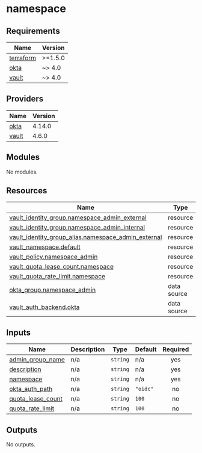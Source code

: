 # namespace

<!-- BEGIN_TF_DOCS -->
## Requirements

| Name | Version |
|------|---------|
| <a name="requirement_terraform"></a> [terraform](#requirement\_terraform) | >=1.5.0 |
| <a name="requirement_okta"></a> [okta](#requirement\_okta) | ~> 4.0 |
| <a name="requirement_vault"></a> [vault](#requirement\_vault) | ~> 4.0 |

## Providers

| Name | Version |
|------|---------|
| <a name="provider_okta"></a> [okta](#provider\_okta) | 4.14.0 |
| <a name="provider_vault"></a> [vault](#provider\_vault) | 4.6.0 |

## Modules

No modules.

## Resources

| Name | Type |
|------|------|
| [vault_identity_group.namespace_admin_external](https://registry.terraform.io/providers/hashicorp/vault/latest/docs/resources/identity_group) | resource |
| [vault_identity_group.namespace_admin_internal](https://registry.terraform.io/providers/hashicorp/vault/latest/docs/resources/identity_group) | resource |
| [vault_identity_group_alias.namespace_admin_external](https://registry.terraform.io/providers/hashicorp/vault/latest/docs/resources/identity_group_alias) | resource |
| [vault_namespace.default](https://registry.terraform.io/providers/hashicorp/vault/latest/docs/resources/namespace) | resource |
| [vault_policy.namespace_admin](https://registry.terraform.io/providers/hashicorp/vault/latest/docs/resources/policy) | resource |
| [vault_quota_lease_count.namespace](https://registry.terraform.io/providers/hashicorp/vault/latest/docs/resources/quota_lease_count) | resource |
| [vault_quota_rate_limit.namespace](https://registry.terraform.io/providers/hashicorp/vault/latest/docs/resources/quota_rate_limit) | resource |
| [okta_group.namespace_admin](https://registry.terraform.io/providers/okta/okta/latest/docs/data-sources/group) | data source |
| [vault_auth_backend.okta](https://registry.terraform.io/providers/hashicorp/vault/latest/docs/data-sources/auth_backend) | data source |

## Inputs

| Name | Description | Type | Default | Required |
|------|-------------|------|---------|:--------:|
| <a name="input_admin_group_name"></a> [admin\_group\_name](#input\_admin\_group\_name) | n/a | `string` | n/a | yes |
| <a name="input_description"></a> [description](#input\_description) | n/a | `string` | n/a | yes |
| <a name="input_namespace"></a> [namespace](#input\_namespace) | n/a | `string` | n/a | yes |
| <a name="input_okta_auth_path"></a> [okta\_auth\_path](#input\_okta\_auth\_path) | n/a | `string` | `"oidc"` | no |
| <a name="input_quota_lease_count"></a> [quota\_lease\_count](#input\_quota\_lease\_count) | n/a | `string` | `100` | no |
| <a name="input_quota_rate_limit"></a> [quota\_rate\_limit](#input\_quota\_rate\_limit) | n/a | `string` | `100` | no |

## Outputs

No outputs.
<!-- END_TF_DOCS -->
